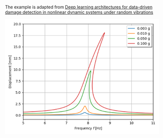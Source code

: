 The example is adapted from [Deep learning architectures for data-driven damage detection in nonlinear dynamic systems under random vibrations](https://doi.org/10.1007/s11071-024-10270-1)

![Frequency response curves](HBM.png "Frequency response curves for different excitation amplitudes")
